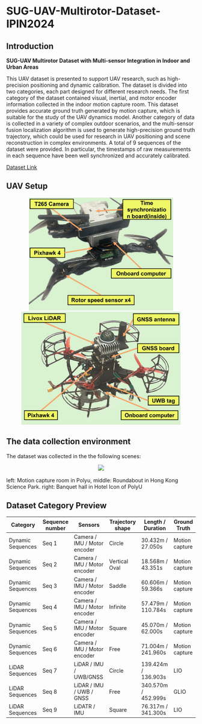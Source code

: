 # SUG-UAV-Multirotor-Dataset-IPIN2024

## Introduction
**SUG-UAV Multirotor Dataset with Multi-sensor Integration in Indoor and Urban Areas**

 This UAV dataset is presented to support UAV research, such as high-precision positioning and dynamic calibration. The dataset is divided into two categories, each part designed for different research needs. The first category of the dataset contained visual, inertial, and motor encoder information collected in the indoor motion capture room. This dataset provides accurate ground truth generated by motion capture, which is suitable for the study of the UAV dynamics model. Another category of data is collected in a variety of complex outdoor scenarios, and the multi-sensor fusion localization algorithm is used to generate high-precision ground truth trajectory, which could be used for research in UAV positioning and scene reconstruction in complex environments. A total of 9 sequences of the dataset were provided. In particular, the timestamps of raw measurements in each sequence have been well synchronized and accurately calibrated. 
 
 [Dataset Link](https://zenodo.org/records/13420960)

## UAV Setup
<p align = "center">    
<img  src="https://github.com/Printeger/SUG-UAV-Multirotor-Dataset-IPIN2024/blob/main/img/set1.png" height="300" /><img  src="https://github.com/Printeger/SUG-UAV-Multirotor-Dataset-IPIN2024/blob/main/img/set2.png" height="300" />
</p>

## The data collection environment
The dataset was collected in the the following scenes: 
<p align = "center">    
<img  src="https://github.com/Printeger/SUG-UAV-Multirotor-Dataset-IPIN2024/blob/main/img/scene.png" width="800" />
<figcaption>left: Motion capture room in Polyu, middle: Roundabout in Hong Kong Science Park. right: Banquet hall in Hotel Icon of PolyU</figcaption>
</p>

## Dataset Category Preview

| Category | Sequence number | Sensors | Trajectory shape | Length / Duration | Ground Truth |
|----------|-----------------|---------|------------------|-------------------|--------------|
| Dynamic Sequences | Seq 1 | Camera / IMU / Motor encoder | Circle | 30.432m / 27.050s | Motion capture |
| Dynamic Sequences | Seq 2 | Camera / IMU / Motor encoder | Vertical Oval | 18.568m / 43.351s | Motion capture |
| Dynamic Sequences | Seq 3 | Camera / IMU / Motor encoder | Saddle | 60.606m / 59.366s | Motion capture |
| Dynamic Sequences | Seq 4 | Camera / IMU / Motor encoder | Infinite | 57.479m / 110.784s | Motion capture |
| Dynamic Sequences | Seq 5 | Camera / IMU / Motor encoder | Square | 45.070m / 62.000s | Motion capture |
| Dynamic Sequences | Seq 6 | Camera / IMU / Motor encoder | Free | 71.004m / 241.960s | Motion capture |
| LiDAR Sequences | Seq 7 | LiDAR / IMU / UWB/GNSS | Circle | 139.424m / 136.903s | LIO |
| LiDAR Sequences | Seq 8 | LiDAR / IMU / UWB / GNSS | Free | 340.570m / 452.999s | GLIO |
| LiDAR Sequences | Seq 9 | LiDATR / IMU | Square | 76.317m / 341.300s | LIO |









